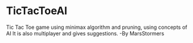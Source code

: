 # TicTacToeAI
Tic Tac Toe game using minimax algorithm and pruning, using concepts of AI
It is also multiplayer and gives suggestions.
-By MarsStormers
